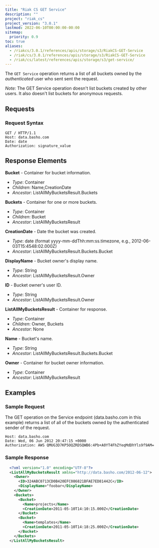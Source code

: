 ```yaml
---
title: "Riak CS GET Service"
description: ""
project: "riak_cs"
project_version: "3.0.1"
lastmod: 2022-06-10T00:00:00-00:00
sitemap:
  priority: 0.9
toc: true
aliases:
  - /riakcs/3.0.1/references/apis/storage/s3/RiakCS-GET-Service
  - /riak/cs/3.0.1/references/apis/storage/s3/RiakCS-GET-Service
  - /riak/cs/latest/references/apis/storage/s3/get-service/
---
```


The `GET Service` operation returns a list of all buckets owned by the *authenticated* user who sent sent the request.

*Note:* The GET Service operation doesn't list buckets created by other users. It also doesn't list buckets for anonymous requests.

## Requests

### Request Syntax

```
GET / HTTP/1.1
Host: data.basho.com
Date: date
Authorization: signature_value
```

## Response Elements

**Bucket** - Container for bucket information.

* *Type*: Container
* *Children*: Name,CreationDate
* *Ancestor*: ListAllMyBucketsResult.Buckets

**Buckets** - Container for one or more buckets.

* *Type*: Container
* *Children*: Bucket
* *Ancestor*: ListAllMyBucketsResult

**CreationDate** - Date the bucket was created.

* *Type*: date (format yyyy-mm-ddThh:mm:ss.timezone, e.g., 2012-06-03T15:4548:02.000Z)
* *Ancestor*: ListAllMyBucketsResult.Buckets.Bucket

**DisplayName** - Bucket owner's display name.

* *Type*: String
* *Ancestor*: ListAllMyBucketsResult.Owner

**ID** - Bucket owner's user ID.

* *Type*: String
* *Ancestor*: ListAllMyBucketsResult.Owner

**ListAllMyBucketsResult** - Container for response.

* *Type*: Container
* *Children*: Owner, Buckets
* *Ancestor*: None

**Name** - Bucket's name.

* *Type*: String
* *Ancestor*: ListAllMyBucketsResult.Buckets.Bucket

**Owner** - Container for bucket owner information.

* *Type*: Container
* *Ancestor*: ListAllMyBucketsResult

## Examples

### Sample Request

The GET operation on the Service endpoint (data.basho.com in this example) returns a list of all of the buckets owned by the authenticated sender of the request.

```
Host: data.basho.com
Date: Wed, 06 Jun 2012 20:47:15 +0000
Authorization: AWS QMUG3D7KP5OQZRDSQWB6:4Pb+A0YT4FhZYeqMdDhYls9f9AM=
```

### Sample Response

```xml
  <?xml version="1.0" encoding="UTF-8"?>
  <ListAllMyBucketsResult xmlns="http://data.basho.com/2012-06-12">
    <Owner>
      <ID>324ABC0713CD0B420EFC086821BFAE7ED81442C</ID>
      <DisplayName>"foobar</DisplayName>
    </Owner>
    <Buckets>
      <Bucket>
        <Name>projects</Name>
        <CreationDate>2011-05-10T14:10:15.000Z</CreationDate>
      </Bucket>
      <Bucket>
        <Name>templates</Name>
        <CreationDate>2011-05-10T14:18:25.000Z</CreationDate>
      </Bucket>
    </Buckets>
  </ListAllMyBucketsResult>
```
